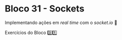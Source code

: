 # Bloco 31 - Sockets

Implementando ações em _real time_ com o _socket.io_ :school:

Exercícios do Bloco :three::one:
